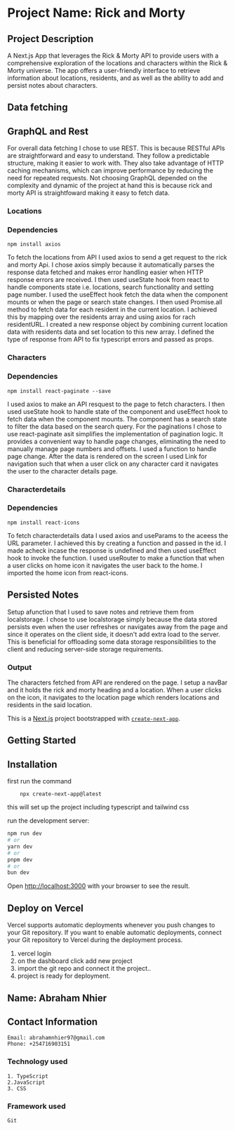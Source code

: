 # Project Name: Rick and Morty
## Project Description
A Next.js App  that leverages the Rick & Morty API to provide users with a comprehensive exploration of the locations and characters within the Rick & Morty universe. The app offers a user-friendly interface to retrieve information about locations, residents, and as well as the ability to add and persist notes about characters.

## Data fetching 
## GraphQL and Rest
For overall data fetching I chose to use REST. This is because RESTful APIs are straightforward and easy to understand. They follow a predictable structure, making it easier to work with. They also take advantage of HTTP caching mechanisms, which can improve performance by reducing the need for repeated requests. Not choosing GraphQL depended on the complexity and dynamic of the project at hand this is because rick and morty API is straightfoward making it easy to fetch data.

### Locations
### Dependencies 
    npm install axios
    
To fetch the locations from API I used axios to send a get request to the rick and morty Api.
I chose axios simply because it automatically parses the response data fetched and makes error handling easier when HTTP response errors are received.
I then used useState hook from react to handle components state i.e. locations, search functionality and setting page number.
I used the useEffect hook fetch the data when the component mounts or when the page or search state changes.
I then used Promise.all method to fetch data for each resident in the current location. I achieved this by mapping over the residents array and using axios for rach residentURL.
I created a new response object by combining current location data with residents data and set location to this new array.
I defined the type of response from API to fix typescript errors and passed as props.

### Characters
### Dependencies
    npm install react-paginate --save
I used axios to make an API resquest to the page to fetch characters.
I then used useState hook to handle state of the component and useEffect hook to fetch data when the component mounts.
The component has a search state to filter the data based on the search query.
For the paginations I chose to use react-paginate asit simplifies the implementation of pagination logic. It provides a convenient way to handle page changes, eliminating the need to manually manage page numbers and offsets.
I used a function to handle page change.
After the data is rendered on the screen I used Link for navigation  such that when a user click on any character card it navigates the user to the character details page.

### Characterdetails
### Dependencies
    npm install react-icons
 To fetch characterdetails data I used axios and useParams to the aceess the URL parameter. I achieved  this by creating a function and passed in the id. I made acheck incase the response is undefined and then used useEffect hook to invoke the function.
 I used useRouter to make a function that when a user clicks on home icon it navigates the user back to the home.
 I imported the home icon from react-icons.

 ## Persisted Notes 
 Setup afunction that I used to save notes and retrieve them from localstorage.
 I chose to use localstorage simply because the data stored persists even when the user refreshes or navigates away from the page and since it operates on the client side, it doesn't add extra load to the server. This is beneficial for offloading some data storage responsibilities to the client and reducing server-side storage requirements.

### Output 
The characters fetched from API are rendered on the page. I setup a navBar and it holds the rick and morty heading and a location. When a user clicks on the icon, it navigates to the location page which renders locations and residents in the said location.



This is a [Next.js](https://nextjs.org/) project bootstrapped with [`create-next-app`](https://github.com/vercel/next.js/tree/canary/packages/create-next-app).

## Getting Started
## Installation
first run the command

        npx create-next-app@latest
        
 this will set up the project including typescript and tailwind css    

 run the development server:

```bash
npm run dev
# or
yarn dev
# or
pnpm dev
# or
bun dev
```

Open [http://localhost:3000](http://localhost:3000) with your browser to see the result.


## Deploy on Vercel

Vercel supports automatic deployments whenever you push changes to your Git repository. If you want to enable automatic deployments, connect your Git repository to Vercel during the deployment process.

1. vercel login
2. on the dashboard click add new project
3. import the git repo and connect it the project..
4. project is ready for deployment.


## Name: Abraham Nhier
## Contact Information

    Email: abrahamnhier97@gmail.com
    Phone: +254716903151

### Technology used
    1. TypeScript 
    2.JavaScript
    3. CSS
### Framework used 
    Git

